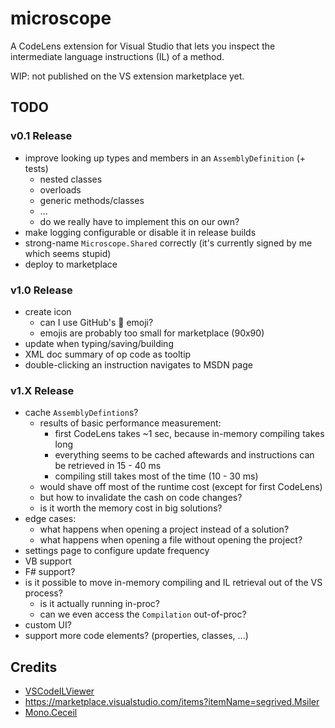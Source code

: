 # microscope

A CodeLens extension for Visual Studio that lets you inspect the intermediate language instructions (IL) of a method.

WIP: not published on the VS extension marketplace yet.

## TODO

### v0.1 Release

* improve looking up types and members in an `AssemblyDefinition` (+ tests)
    * nested classes
    * overloads
    * generic methods/classes
    * ...
    * do we really have to implement this on our own?
* make logging configurable or disable it in release builds
* strong-name `Microscope.Shared` correctly (it's currently signed by me which seems stupid)
* deploy to marketplace

### v1.0 Release

* create icon
    * can I use GitHub's :microscope: emoji?
    * emojis are probably too small for marketplace (90x90)
* update when typing/saving/building
* XML doc summary of op code as tooltip
* double-clicking an instruction navigates to MSDN page

### v1.X Release

* cache `AssemblyDefintion`s?
    * results of basic performance measurement:
        * first CodeLens takes ~1 sec, because in-memory compiling takes long
        * everything seems to be cached aftewards and instructions can be retrieved in 15 - 40 ms
        * compiling still takes most of the time (10 - 30 ms)
    * would shave off most of the runtime cost (except for first CodeLens)
    * but how to invalidate the cash on code changes?
    * is it worth the memory cost in big solutions?
* edge cases:
    * what happens when opening a project instead of a solution?
    * what happens when opening a file without opening the project?
* settings page to configure update frequency
* VB support
* F# support?
* is it possible to move in-memory compiling and IL retrieval out of the VS process?
    * is it actually running in-proc?
    * can we even access the `Compilation` out-of-proc?
* custom UI?
* support more code elements? (properties, classes, ...)

## Credits

* [VSCodeILViewer](https://github.com/JosephWoodward/VSCodeILViewer)
* https://marketplace.visualstudio.com/items?itemName=segrived.Msiler
* [Mono.Ceceil](https://github.com/jbevain/cecil)
